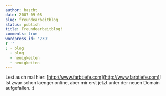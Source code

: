 ```yaml
---
author: bascht
date: 2007-09-08
slug: freundearbeitblog
status: publish
title: Freundearbeitblog!
comments: true
wordpress_id: '239'
? ''
: - blog
  - blog
  - neuigkeiten
  - neuigkeiten
---
```


Lest auch mal hier:
[http://www.farbtiefe.com](http://www.farbtiefe.com)! Ist zwar
schon laenger online, aber mir erst jetzt unter der neuen Domain
aufgefallen. :)


